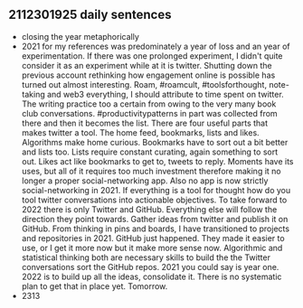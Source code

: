 ## 2112301925 daily sentences

* closing the year metaphorically
* 2021 for my references was predominately a year of loss and an year of experimentation.
If there was one prolonged experiment, I didn't quite consider it as an experiment while at it is twitter.
Shutting down the previous account rethinking how engagement online is possible has turned out almost interesting.
Roam, #roamcult, #toolsforthought, note-taking and web3 everything, I should attribute to time spent on twitter.
The writing practice too a certain from owing to the very many book club conversations.
#productivitypatterns in part was collected from there and then it becomes the list.
There are four useful parts that makes twitter a tool.
The home feed, bookmarks, lists and likes. 
Algorithms make home curious. 
Bookmarks have to sort out a bit better and lists too.
Lists require constant curating, again something to sort out.
Likes act like bookmarks to get to, tweets to reply.
Moments have its uses, but all of it requires too much investment therefore making it no longer a proper social-networking app.
Also no app is now strictly social-networking in 2021.
If everything is a tool for thought how do you tool twitter conversations into actionable objectives.
To take forward to 2022 there is only Twitter and GitHub.
Everything else will follow the direction they point towards.
Gather ideas from twitter and publish it on GitHub.
From thinking in pins and boards, I have transitioned to projects and repositories in 2021.
GitHub just happened.
They made it easier to use, or I get it more now but it make more sense now.
Algorithmic and statistical thinking both are necessary skills to build the the Twitter conversations sort the GitHub repos.
2021 you could say is year one. 
2022 is to build up all the ideas, consolidate it. 
There is no systematic plan to get that in place yet.
Tomorrow.
* 2313

